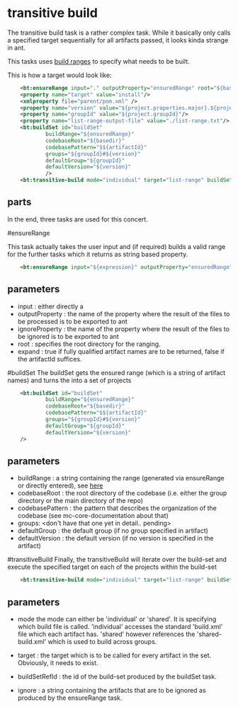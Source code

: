 # transitive build
The transitive build task is a rather complex task. While it basically only calls a specified target sequentially for all artifacts passed, it looks kinda strange in ant.

This tasks uses [build ranges](./buildranges.md) to specify what needs to be built.

This is how a target would look like:
```xml
    <bt:ensureRange input="." outputProperty="ensuredRange" root="${basedir}" expand="false" ignoreProperty="ignoreRange"/>    
    <property name="target" value="install"/>
    <xmlproperty file="parent/pom.xml" />
    <property name="version" value="${project.properties.major}.${project.properties.minor}.${project.properties.revision}"/>
    <property name="groupId" value="${project.groupId}"/>
    <property name="list-range-output-file" value="./list-range.txt"/>
    <bt:buildSet id="buildSet"
            buildRange="${ensuredRange}"
            codebaseRoot="${basedir}"
            codebasePattern="$${artifactId}"
            groups="${groupId}#${version}"
            defaultGroup="${groupId}"
            defaultVersion="${version}"
            />          
    <bt:transitive-build mode="individual" target="list-range" buildSetRefId="buildSet" ignore="${ignoreRange}"/>       
```

## parts 
In the end, three tasks are used for this concert. 

#ensureRange

This task actually takes the user input and (if required) builds a valid range for the further tasks which it returns as string based property. 

```xml
    <bt:ensureRange input="${expression}" outputProperty="ensuredRange" root="${basedir}" expand="false" ignoreProperty="ignoreRange"/>
```

## parameters

  - input : either directly a 
  - outputProperty : the name of the property where the result of the files to be processed is to be exported to ant
  - ignoreProperty : the name of the property where the result of the files to be ignored is to be exported to ant
  - root : specifies the root directory for the ranging.
  - expand : true if fully qualified artifact names are to be returned, false if the artifactId suffices. 


#buildSet
The buildSet gets the ensured range (which is a string of artifact names) and turns the into a set of projects 

```xml
    <bt:buildSet id="buildSet"
            buildRange="${ensuredRange}"
            codebaseRoot="${basedir}"
            codebasePattern="$${artifactId}"
            groups="${groupId}#${version}"
            defaultGroup="${groupId}"
            defaultVersion="${version}"
    />          
```

## parameters

- buildRange : a string containing the range (generated via ensureRange or directly entered), see [here](./buildranges.md)
- codebaseRoot : the root directory of the codebase (i.e. either the group directory or the main directory of the repo)
- codebasePattern : the pattern that describes the organization of the codebase (see mc-core-documentation about that)
- groups: <don't have that one yet in detail.. pending>
- defaultGroup : the default group (if no group specified in artifact)
- defaultVersion : the default version (if no version is specified in the artifact)
    
#transitiveBuild
Finally, the transitiveBuild will iterate over the build-set and execute the specified target on each of the projects within the build-set

```xml
    <bt:transitive-build mode="individual" target="list-range" buildSetRefId="buildSet" ignore="${ignoreRange}"/>  
```

## parameters

  - mode
        the mode can either be 'individual' or 'shared'. It is specifying which build file is called. 'individual' accesses the standard 'build.xml' file which each artifact has. 'shared' however references the 'shared-build.xml' which is used to build across groups.
                
  - target : the target which is to be called for every artifact in the set. Obviously, it needs to exist. 
  - buildSetRefId : the id of the build-set produced by the buildSet task.
  - ignore : a string containing the artifacts that are to be ignored as produced by the ensureRange task.


